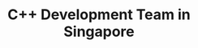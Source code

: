 ---
title: C++ Development Team in Singapore
permalink: /landings/c---developer-singapore
technology: C++
location: Singapore
---